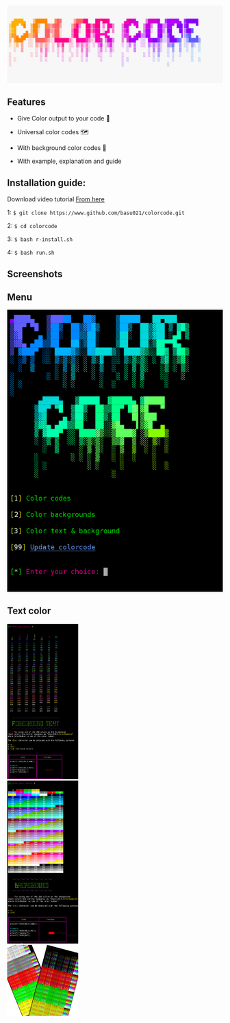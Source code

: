 <p>
<img src="https://github.com/basu021/colorcode/blob/master/logo/main.png"><br>

</p>

## Features


- Give Color output to your code 🎨



- Universal color codes 🗺️
- With background color codes 🤗
- With example, explanation and guide

## Installation guide: 
   Download video tutorial [From here]()

1: `$ git clone https://www.github.com/basu021/colorcode.git    `
 
2: `$ cd colorcode `

3: `$ bash r-install.sh`

4: `$ bash run.sh`


## Screenshots

## Menu


<p align="center">
<img src="https://github.com/sanjeevnayak30/logo/blob/master/cc4.png">



</p>

## Text color


<p>





<div class="row">
  <div class="column">
    <img src="https://github.com/sanjeevnayak30/logo/blob/master/cc2.png" alt="Snow" style="width:33%">
  </div>
  <div class="column">
    <img src="https://github.com/sanjeevnayak30/logo/blob/master/cc3.png" alt="Forest" style="width:33%">
  </div>
  <div class="column">
    <img src="https://github.com/sanjeevnayak30/logo/blob/master/cc1.png" alt="Mountains" style="width:33%">
  </div>
</div>







</p>
